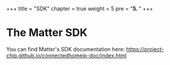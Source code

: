 +++
title = "SDK"
chapter = true
weight = 5
pre = "<b>5. </b>"
+++

# The Matter SDK
You can find Matter's SDK documentation here: https://project-chip.github.io/connectedhomeip-doc/index.html 
